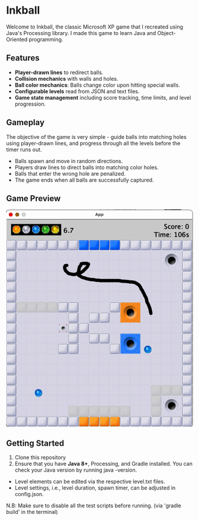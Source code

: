 # Inkball

Welcome to Inkball, the classic Microsoft XP game that I recreated using Java's Processing library. I made this game to learn Java and Object-Oriented programming.

## Features
- **Player-drawn lines** to redirect balls.
- **Collision mechanics** with walls and holes.
- **Ball color mechanics**: Balls change color upon hitting special walls.
- **Configurable levels** read from JSON and text files.
- **Game state management** including score tracking, time limits, and level progression.

## Gameplay
The objective of the game is very simple - guide balls into matching holes using player-drawn lines, and progress through all the levels before the timer runs out. 
- Balls spawn and move in random directions.
- Players draw lines to direct balls into matching color holes.
- Balls that enter the wrong hole are penalized.
- The game ends when all balls are successfully captured.

## Game Preview
![Inkball screenshot](game_preview.png)

## Getting Started
1. Clone this repository
2. Ensure that you have **Java 8+**, Processing, and Gradle installed. You can check your Java version by running java -version.

- Level elements can be edited via the respective level.txt files. 
- Level settings, i.e., level duration, spawn timer, can be adjusted in config.json.

N.B: Make sure to disable all the test scripts before running. (via 'gradle build' in the terminal)
